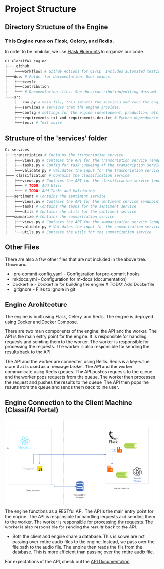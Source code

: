 # Project Structure



## Directory Structure of the Engine

### This Engine runs on Flask, Celery, and Redis.

In order to be modular, we use [Flask Blueprints](https://flask.palletsprojects.com/en/3.0.x/blueprints/#) to organize our code. 

```bash
C: ClassifAI-engine
├───.github
│   └───workflows # Github Actions for CI/CD. Includes automated testing and deployment.
├───docs # Folder for documentation. Uses mkdocs.
│   ├───assets
│   ├───contribution
│   └─── # Documentation files. See docs/contribution/editing_docs.md for more information.
└───src
    ├───run.py # main file, this imports the services and runs the engine
    ├───services # services that the engine provides. 
    ├───config # settings for the engine (development, production, etc.)
    ├───requirements.txt and requirements-dev.txt # Python dependencies
    └───tests # Test suite
```

## Structure of the 'services' folder

```bash
C: services
├───transcription # Contains the transcription service
│   ├───views.py # Contains the API for the transcription service (endpoints)
│   ├───tasks.py # Config for task queueing of the transcription service (Celery)
│   └───validate.py # Validates the input for the transcription service
├─── classification # Contains the classification service
│   ├───views.py # Contains the API for the classification service (endpoints)
│   ├─── # TODO: Add Utils
│   └─── # TODO: Add Tasks and Validation
├───sentiment # Contains the sentiment service
│   ├───views.py # Contains the API for the sentiment service (endpoints)
│   ├───tasks # Contains the tasks for the sentiment service
│   └───utils # Contains the utils for the sentiment service
├───summarize # Contains the summarization service
│   ├───views.py # Contains the API for the summarization service (endpoints)
│   ├───validate.py # Validates the input for the summarization service
│   └───utils.py # Contains the utils for the summarization service
```

## Other Files

There are also a few other files that are not included in the above tree. These are:

* .pre-commit-config.yaml - Configuration for pre-commit hooks
* mkdocs.yml - Configuration for mkdocs (documentation)
* Dockerfile - Dockerfile for building the engine # TODO: Add Dockerfile
* .gitignore - Files to ignore in git

## Engine Architecture

The engine is built using Flask, Celery, and Redis. The engine is deployed using Docker and Docker Compose.

There are two main components of the engine: the API and the worker. The API is the main entry point for the engine. It is responsible for handling requests and sending them to the worker. The worker is responsible for processing the requests. The worker is also responsible for sending the results back to the API.

The API and the worker are connected using Redis. Redis is a key-value store that is used as a message broker. The API and the worker communicate using Redis queues. The API pushes requests to the queue and the worker pops requests from the queue. The worker then processes the request and pushes the results to the queue. The API then pops the results from the queue and sends them back to the user.

## Engine Connection to the Client Machine (ClassifAI Portal)


![Connection between Client and Worker](assets/file_structure.png)

The engine functions as a RESTful API. The API is the main entry point for the engine. The API is responsible for handling requests and sending them to the worker. The worker is responsible for processing the requests. The worker is also responsible for sending the results back to the API.

* Both the client and engine share a database. This is so we are not passing over entire audio files to the engine. Instead, we pass over the file path to the audio file. The engine then reads the file from the database. This is more efficient than passing over the entire audio file.

For expectations of the API, check out the [API Documentation](api/api.md).
